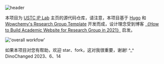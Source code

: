 

![header](assets/media/logo.png)

本项目为 [USTC IP Lab](https://ustc-ip-lab.github.io/) 主页的源代码仓库，请注意，本项目基于 [Hugo](https://github.com/gohugoio/hugo) 和 [Wowchemy's Research Group Template](https://wowchemy.com/templates/) 开发而成，设计理念受到博客 [《How to Build Academic Website for Research Group in 2021》](https://jedyang.com/post/how-to-build-academic-research-group-website-in-2021/) 启发。


!['overall workfow'](./flow.png "overall workflow")

如果本项目对您有帮助，欢迎 star、fork，这对我很重要，谢谢! ^_^
DinoChanged 2023、6、14
